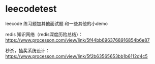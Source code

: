 # leecodetest
leecode 练习题加其他面试题
和一些其他的小demo


redis 知识网络（redis深度历险总结）：https://www.processon.com/view/link/5f44bb6963768916854b6e87
    
秒杀，抽奖系统设计： https://www.processon.com/view/link/5f2b63565653bb1b6112d4c5
